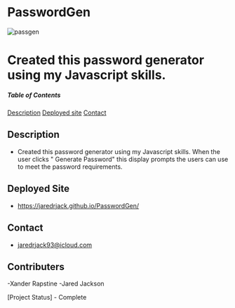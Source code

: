 # PasswordGen

![passgen](https://user-images.githubusercontent.com/120280613/229226231-1b15cf4c-70ab-451b-9bce-2182ef3793c0.jpg)


# Created this password generator using my Javascript skills. 

##### Table of Contents
[Description](#Description)
[Deployed site](#deployedsite)
[Contact](#contact)

## Description
- Created this password generator using my Javascript skills. When the user clicks " Generate Password" this display prompts the users can use to meet the password requirements.

## Deployed Site
- https://jaredrjack.github.io/PasswordGen/

## Contact
- jaredrjack93@icloud.com

## Contributers
-Xander Rapstine
-Jared Jackson

[Project Status] - Complete
